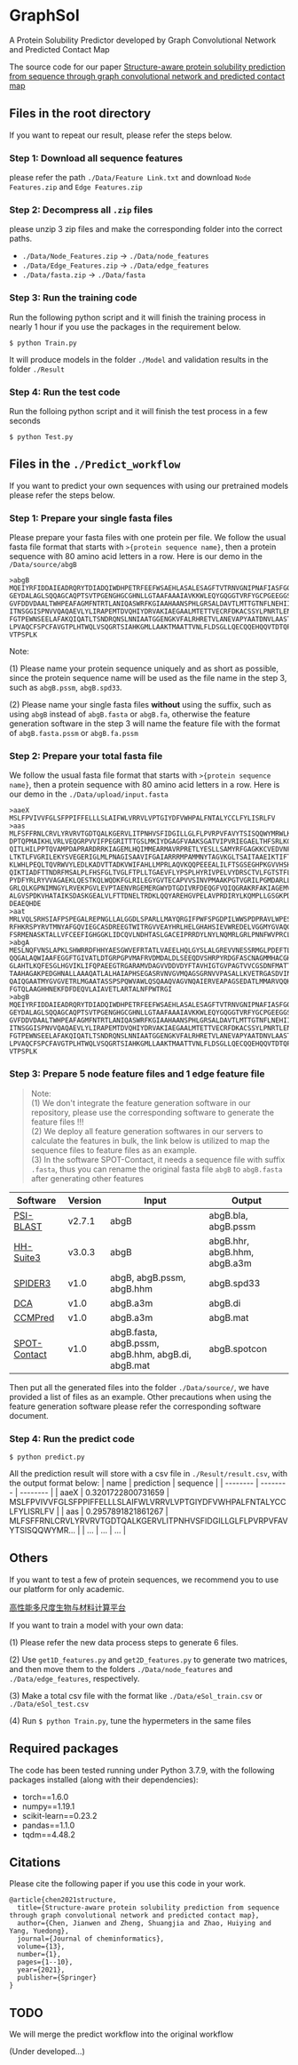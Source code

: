 # GraphSol
A Protein Solubility Predictor developed by Graph Convolutional Network and Predicted Contact Map

The source code for our paper [Structure-aware protein solubility prediction from sequence through graph convolutional network and predicted contact map](https://jcheminf.biomedcentral.com/articles/10.1186/s13321-021-00488-1)

## Files in the root directory
If you want to repeat our result, please refer the steps below.

### Step 1: Download all sequence features
please refer the path `./Data/Feature Link.txt` and download `Node Features.zip` and `Edge Features.zip`

### Step 2: Decompress all `.zip` files
please unzip 3 zip files and make the corresponding folder into the correct paths.
- `./Data/Node_Features.zip` -> `./Data/node_features`
- `./Data/Edge_Features.zip` -> `./Data/edge_features`
- `./Data/fasta.zip` -> `./Data/fasta`

### Step 3: Run the training code
Run the following python script and it will finish the training process in nearly 1 hour if you use the packages in the requirement below.
```
$ python Train.py
```
It will produce models in the folder `./Model` and validation results in the folder `./Result`

### Step 4: Run the test code
Run the folloing python script and it will finish the test process in a few seconds
```
$ python Test.py
```

## Files in the `./Predict_workflow`
If you want to predict your own sequences with using our pretrained models please refer the steps below.

### Step 1: Prepare your single fasta files
Please prepare your fasta files with one protein per file. We follow the usual fasta file format that starts with `>{protein sequence name}`, then a protein sequence with 80 amino acid letters in a row. Here is our demo in the `/Data/source/abgB`

```
>abgB
MQEIYRFIDDAIEADRQRYTDIADQIWDHPETRFEEFWSAEHLASALESAGFTVTRNVGNIPNAFIASFGQGKPVIALL
GEYDALAGLSQQAGCAQPTSVTPGENGHGCGHNLLGTAAFAAAIAVKKWLEQYGQGGTVRFYGCPGEEGGSGKTFMVRE
GVFDDVDAALTWHPEAFAGMFNTRTLANIQASWRFKGIAAHAANSPHLGRSALDAVTLMTTGTNFLNEHIIEKARVHYA
ITNSGGISPNVVQAQAEVLYLIRAPEMTDVQHIYDRVAKIAEGAALMTETTVECRFDKACSSYLPNRTLENAMYQALSH
FGTPEWNSEELAFAKQIQATLTSNDRQNSLNNIAATGGENGKVFALRHRETVLANEVAPYAATDNVLAASTDVGDVSWK
LPVAQCFSPCFAVGTPLHTWQLVSQGRTSIAHKGMLLAAKTMAATTVNLFLDSGLLQECQQEHQQVTDTQPYHCPIPKN
VTPSPLK
```

Note:

(1) Please name your protein sequence uniquely and as short as possible, since the protein sequence name will be used as the file name in the step 3, such as `abgB.pssm`, `abgB.spd33`.

(2) Please name your single fasta files **without** using the suffix, such as using `abgB` instead of `abgB.fasta` or `abgB.fa`, otherwise the feature generation software in the step 3 will name the feature file with the format of `abgB.fasta.pssm` or `abgB.fa.pssm` 

### Step 2: Prepare your total fasta file
We follow the usual fasta file format that starts with `>{protein sequence name}`, then a protein sequence with 80 amino acid letters in a row. Here is our demo in the `./Data/upload/input.fasta`

```
>aaeX
MSLFPVIVVFGLSFPPIFFELLLSLAIFWLVRRVLVPTGIYDFVWHPALFNTALYCCLFYLISRLFV
>aas
MLFSFFRNLCRVLYRVRVTGDTQALKGERVLITPNHVSFIDGILLGLFLPVRPVFAVYTSISQQWYMRWLKSFIDFVPL
DPTQPMAIKHLVRLVEQGRPVVIFPEGRITTTGSLMKIYDGAGFVAAKSGATVIPVRIEGAELTHFSRLKGLVKRRLFP
QITLHILPPTQVAMPDAPRARDRRKIAGEMLHQIMMEARMAVRPRETLYESLLSAMYRFGAGKKCVEDVNFTPDSYRKL
LTKTLFVGRILEKYSVEGERIGLMLPNAGISAAVIFGAIARRRMPAMMNYTAGVKGLTSAITAAEIKTIFTSRQFLDKG
KLWHLPEQLTQVRWVYLEDLKADVTTADKVWIFAHLLMPRLAQVKQQPEEEALILFTSGSEGHPKGVVHSHKSILANVE
QIKTIADFTTNDRFMSALPLFHSFGLTVGLFTPLLTGAEVFLYPSPLHYRIVPELVYDRSCTVLFGTSTFLGHYARFAN
PYDFYRLRYVVAGAEKLQESTKQLWQDKFGLRILEGYGVTECAPVVSINVPMAAKPGTVGRILPGMDARLLSVPGIEEG
GRLQLKGPNIMNGYLRVEKPGVLEVPTAENVRGEMERGWYDTGDIVRFDEQGFVQIQGRAKRFAKIAGEMVSLEMVEQL
ALGVSPDKVHATAIKSDASKGEALVLFTTDNELTRDKLQQYAREHGVPELAVPRDIRYLKQMPLLGSGKPDFVTLKSWV
DEAEQHDE
>aat
MRLVQLSRHSIAFPSPEGALREPNGLLALGGDLSPARLLMAYQRGIFPWFSPGDPILWWSPDPRAVLWPESLHISRSMK
RFHKRSPYRVTMNYAFGQVIEGCASDREEGTWITRGVVEAYHRLHELGHAHSIEVWREDELVGGMYGVAQGTLFCGESM
FSRMENASKTALLVFCEEFIGHGGKLIDCQVLNDHTASLGACEIPRRDYLNYLNQMRLGRLPNNFWVPRCLFSPQE
>abgA
MESLNQFVNSLAPKLSHWRRDFHHYAESGWVEFRTATLVAEELHQLGYSLALGREVVNESSRMGLPDEFTLQREFERAR
QQGALAQWIAAFEGGFTGIVATLDTGRPGPVMAFRVDMDALDLSEEQDVSHRPYRDGFASCNAGMMHACGHDGHTAIGL
GLAHTLKQFESGLHGVIKLIFQPAEEGTRGARAMVDAGVVDDVDYFTAVHIGTGVPAGTVVCGSDNFMATTKFDAHFTG
TAAHAGAKPEDGHNALLAAAQATLALHAIAPHSEGASRVNVGVMQAGSGRNVVPASALLKVETRGASDVINQYVFDRAQ
QAIQGAATMYGVGVETRLMGAATASSPSPQWVAWLQSQAAQVAGVNQAIERVEAPAGSEDATLMMARVQQHQGQASYVV
FGTQLAAGHHNEKFDFDEQVLAIAVETLARTALNFPWTRGI
>abgB
MQEIYRFIDDAIEADRQRYTDIADQIWDHPETRFEEFWSAEHLASALESAGFTVTRNVGNIPNAFIASFGQGKPVIALL
GEYDALAGLSQQAGCAQPTSVTPGENGHGCGHNLLGTAAFAAAIAVKKWLEQYGQGGTVRFYGCPGEEGGSGKTFMVRE
GVFDDVDAALTWHPEAFAGMFNTRTLANIQASWRFKGIAAHAANSPHLGRSALDAVTLMTTGTNFLNEHIIEKARVHYA
ITNSGGISPNVVQAQAEVLYLIRAPEMTDVQHIYDRVAKIAEGAALMTETTVECRFDKACSSYLPNRTLENAMYQALSH
FGTPEWNSEELAFAKQIQATLTSNDRQNSLNNIAATGGENGKVFALRHRETVLANEVAPYAATDNVLAASTDVGDVSWK
LPVAQCFSPCFAVGTPLHTWQLVSQGRTSIAHKGMLLAAKTMAATTVNLFLDSGLLQECQQEHQQVTDTQPYHCPIPKN
VTPSPLK
```

### Step 3: Prepare 5 node feature files and 1 edge feature file
> Note: <br/>
> (1) We don't integrate the feature generation software in our repository, please use the corresponding software to generate the feature files !!! <br/>
> (2) We deploy all feature generation softwares in our servers to calculate the features in bulk, the link below is utilized to map the sequence files to feature files as an example. <br/>
> (3) In the software SPOT-Contact, it needs a sequence file with suffix `.fasta`, thus you can rename the original fasta file `abgB` to `abgB.fasta` after generating other features 

| Software | Version | Input | Output |
| -------- | -------- | -------- | --------|
| [PSI-BLAST](https://blast.ncbi.nlm.nih.gov/Blast.cgi?PAGE_TYPE=BlastSearch&PROGRAM=blastp&BLAST_PROGRAMS=psiBlast) | v2.7.1 | abgB | abgB.bla, abgB.pssm |
| [HH-Suite3](https://github.com/soedinglab/hh-suite) | v3.0.3 | abgB | abgB.hhr, abgB.hhm, abgB.a3m |
| [SPIDER3](https://sparks-lab.org/server/spider3/) | v1.0 | abgB, abgB.pssm, abgB.hhm | abgB.spd33 |
| [DCA](http://dca.rice.edu/portal/dca/) | v1.0 | abgB.a3m | abgB.di |
| [CCMPred](https://github.com/soedinglab/CCMpred) | v1.0 | abgB.a3m | abgB.mat |
| [SPOT-Contact](https://sparks-lab.org/server/spot-contact/) | v1.0 | abgB.fasta, abgB.pssm, abgB.hhm, abgB.di, abgB.mat | abgB.spotcon |

Then put all the generated files into the folder `./Data/source/`, we have provided a list of files as an example. Other precautions when using the feature generation software please refer the corresponding software document.

### Step 4: Run the predict code
```
$ python predict.py
```
All the prediction result will store with a csv file in `./Result/result.csv`, with the output format below:
| name | prediction | sequence |
| -------- | -------- | -------- |
| aaeX | 0.3201722800731659 | MSLFPVIVVFGLSFPPIFFELLLSLAIFWLVRRVLVPTGIYDFVWHPALFNTALYCCLFYLISRLFV |
| aas | 0.2957891821861267 | MLFSFFRNLCRVLYRVRVTGDTQALKGERVLITPNHVSFIDGILLGLFLPVRPVFAVYTSISQQWYMR... |
| ... | ... | ... |

## Others
If you want to test a few of protein sequences, we recommend you to use our platform for only academic.

[高性能多尺度生物与材料计算平台](https://biomed.nscc-gz.cn:9094/apps/GraphSol)

If you want to train a model with your own data:

(1) Please refer the new data process steps to generate 6 files. 

(2) Use `get1D_features.py` and `get2D_features.py` to generate two matrices, and then move them to the folders `./Data/node_features` and `./Data/edge_features`, respectively. 

(3) Make a total csv file with the format like `./Data/eSol_train.csv` or `./Data/eSol_test.csv`

(4) Run `$ python Train.py`, tune the hypermeters in the same files
 
## Required packages
The code has been tested running under Python 3.7.9, with the following packages installed (along with their dependencies):
- torch==1.6.0
- numpy==1.19.1
- scikit-learn==0.23.2
- pandas==1.1.0
- tqdm==4.48.2

## Citations
Please cite the following paper if you use this code in your work.
```
@article{chen2021structure,
  title={Structure-aware protein solubility prediction from sequence through graph convolutional network and predicted contact map},
  author={Chen, Jianwen and Zheng, Shuangjia and Zhao, Huiying and Yang, Yuedong},
  journal={Journal of cheminformatics},
  volume={13},
  number={1},
  pages={1--10},
  year={2021},
  publisher={Springer}
}
```

## TODO
We will merge the predict workflow into the original workflow

(Under developed...)
